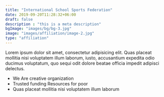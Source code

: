```yaml
---
title: "International School Sports Federation"
date: 2019-09-20T11:28:32+06:00
draft: false
description : "this is a meta description"
bgImage: "images/bg/bg-3.jpg"
image: "images/affiliation/image-2.jpg"
type: "affiliation"
---
```


Lorem ipsum dolor sit amet, consectetur adipisicing elit. Quas placeat mollitia nisi
voluptatem illum laborum, iusto, accusantium expedita odio ducimus voluptatum, quo sequi odit dolore beatae
officia impedit adipisci delectus.

* We Are creative organization
* Trusted funding Resources for poor
* Quas placeat mollitia nisi voluptatem illum laborum
